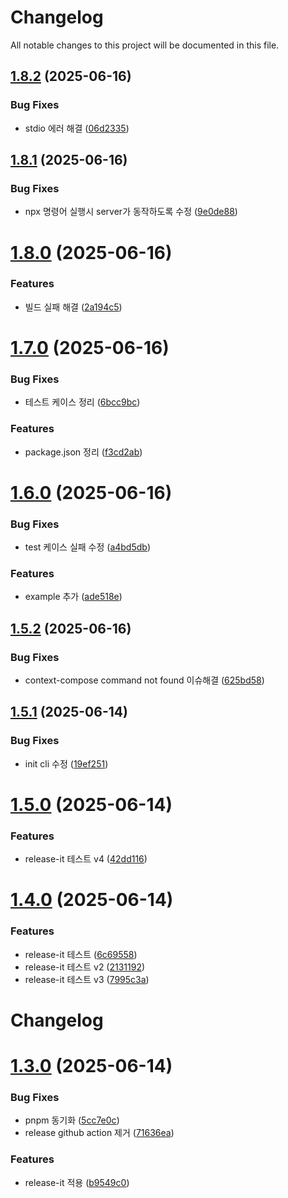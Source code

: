 # Changelog

All notable changes to this project will be documented in this file.



## [1.8.2](https://github.com/weproud/context-compose/compare/v1.8.1...v1.8.2) (2025-06-16)


### Bug Fixes

* stdio 에러 해결 ([06d2335](https://github.com/weproud/context-compose/commit/06d2335eeddba72c30ad64404f4955f7be6550f6))

## [1.8.1](https://github.com/weproud/context-compose/compare/v1.8.0...v1.8.1) (2025-06-16)


### Bug Fixes

* npx 명령어 실행시 server가 동작하도록 수정 ([9e0de88](https://github.com/weproud/context-compose/commit/9e0de8884bcdb10e2d23d54f775f7df7807db664))

# [1.8.0](https://github.com/weproud/context-compose/compare/v1.7.0...v1.8.0) (2025-06-16)


### Features

* 빌드 실패 해결 ([2a194c5](https://github.com/weproud/context-compose/commit/2a194c539b4e195b5a8c8ed61825f4edf97fe5b5))

# [1.7.0](https://github.com/weproud/context-compose/compare/v1.6.0...v1.7.0) (2025-06-16)


### Bug Fixes

* 테스트 케이스 정리 ([6bcc9bc](https://github.com/weproud/context-compose/commit/6bcc9bc862ee90268e3cb54160311b6e0e47a4e1))


### Features

* package.json 정리 ([f3cd2ab](https://github.com/weproud/context-compose/commit/f3cd2ab8ccdbd39b659020f229ba46883aebd7f9))

# [1.6.0](https://github.com/weproud/context-compose/compare/v1.5.2...v1.6.0) (2025-06-16)


### Bug Fixes

* test 케이스 실패 수정 ([a4bd5db](https://github.com/weproud/context-compose/commit/a4bd5dbc0c3ce7f99d48999c127478418cd211de))


### Features

* example 추가 ([ade518e](https://github.com/weproud/context-compose/commit/ade518e1213f848df4d70bf7431811c60b27e559))

## [1.5.2](https://github.com/weproud/context-compose/compare/v1.5.1...v1.5.2) (2025-06-16)


### Bug Fixes

* context-compose command not found 이슈해결 ([625bd58](https://github.com/weproud/context-compose/commit/625bd58754ccee862956060a3e54a2663c4d157b))

## [1.5.1](https://github.com/weproud/context-compose/compare/v1.5.0...v1.5.1) (2025-06-14)


### Bug Fixes

* init cli 수정 ([19ef251](https://github.com/weproud/context-compose/commit/19ef251836a5254052707773c2db7ec8f0a0509e))

# [1.5.0](https://github.com/weproud/context-compose/compare/v1.4.0...v1.5.0) (2025-06-14)


### Features

* release-it 테스트 v4 ([42dd116](https://github.com/weproud/context-compose/commit/42dd116347b18b7bef62b7c3a46c6e7e6e44c511))

# [1.4.0](https://github.com/weproud/context-compose/compare/v1.3.0...v1.4.0) (2025-06-14)


### Features

* release-it 테스트 ([6c69558](https://github.com/weproud/context-compose/commit/6c695583439809b8e77eaf2cc4404e086b4e36d9))
* release-it 테스트 v2 ([2131192](https://github.com/weproud/context-compose/commit/21311927013c4c97a6934eb2a0c8f5ef47171644))
* release-it 테스트 v3 ([7995c3a](https://github.com/weproud/context-compose/commit/7995c3a49ac15afd061e2072b15c7d554c27b375))

# Changelog

# [1.3.0](https://github.com/weproud/context-compose/compare/v1.2.1...v1.3.0) (2025-06-14)


### Bug Fixes

* pnpm 동기화 ([5cc7e0c](https://github.com/weproud/context-compose/commit/5cc7e0ce710d5f2e4d38d9a2e2cebfcbbd4eaf2d))
* release github action 제거 ([71636ea](https://github.com/weproud/context-compose/commit/71636ea532d5e220851b2d6c0a0c562c30187356))


### Features

* release-it 적용 ([b9549c0](https://github.com/weproud/context-compose/commit/b9549c033be8c3d284c1d7d3e2988432581adb27))
